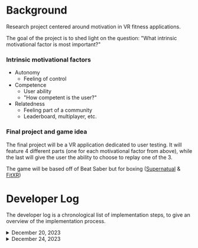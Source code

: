 # Background
Research project centered around motivation in VR fitness applications.

The goal of the project is to shed light on the question: "What intrinsic motivational factor is most important?"

### Intrinsic motivational factors
- Autonomy
  - Feeling of control
- Competence
  - User ability
  - "How competent is the user?"
- Relatedness
  - Feeling part of a community
  - Leaderboard, multiplayer, etc.

### Final project and game idea
The final project will be a VR application dedicated to user testing. It will feature 4 different parts (one for each motivational factor from above), while the last will give the user the ability to choose to replay one of the 3.

The game will be based off of Beat Saber but for boxing ([Supernatual](https://www.getsupernatural.com/?gad_source=1&gclid=CjwKCAiAvoqsBhB9EiwA9XTWGWVEeRLK9L_vp2Ft8HprtH0cyfJ3X68DLpVEyN3WWjsqPos07pAdexoCqCcQAvD_BwE) & [FitXR](https://fitxr.com/))

# Developer Log
The developer log is a chronological list of implementation steps, to give an overview of the implementation process.

<details>
 
<summary>December 20, 2023</summary>

I worked on the abstract for the research paper, the game design of each version of the game, and implemented the initial game mechanics of the game.
## Abstract
### What is the background of the project/idea
Intrinsic motivation is crucial

Intrinsic motiviation has 3 components:
- Autonomy
- Competence
- Relatedness

All 3 components are good to have (GDT), but not always feasible to implement. Therefore, the goal of the project is to shed light on the question: "Which factor is most important?" or "Which factor has highest effect on users?".

### What is the motivation for the project/idea
The main issue with fitness VR applications is retaining users over time. Furhtermore, it is known that all 3 motivational factors are important, but they are not always feasible to implement in all games. Therefore, it is valuable to know how each component affect users' motivation when it comes to fitness VR applications.

### What is the concrete idea/project
The final project will be a VR application dedicated to user testing. It will feature 4 different parts (one for each motivational factor from above), while the last will give the user the ability to choose to replay one of the 3.

The game will be based off of Beat Saber but for boxing ([Supernatual](https://www.getsupernatural.com/?gad_source=1&gclid=CjwKCAiAvoqsBhB9EiwA9XTWGWVEeRLK9L_vp2Ft8HprtH0cyfJ3X68DLpVEyN3WWjsqPos07pAdexoCqCcQAvD_BwE) & [FitXR](https://fitxr.com/))

### What is the method you use
I will implement a fitness application that will put the user in different versions of a game, that each focus on their own factor of motivation. Once pilot testing is done, the user study will begin, where users will come and go through a somewhat guided use of the application, before answering a questionnaire about intrinsic motivation.

### What are the results of the project
Hopefully the results of the project is that one factor has a higher effect on motivation on users.

### What are the implications of the project
The results can help others to implement applications with higher motivational success.

## Game Design
| Autonomy | Competence | Relatedness |
| -------- | ---------- | ----------- |
| Different gloves | Progress bar | Other players in the world |
| Different landscape | Increase difficulty over time | Leaderboard (Live & Overall) |
| Different projectiles | Forgiveness mechanic | Trainer |
| Different songs | Grading system |  |
|  | Constructive feedback |  |

## Initial game mecahnics
Projectiles coming towards you to the beat of a song ([Ride it - Regard](https://www.youtube.com/watch?v=LoSm6VkplJc))

Start & Stop buttons

Shelves for wearable objects (only hats so far)
 
</details>
<details>

<summary>December 24, 2023</summary>

***Changed the SDK used from "OpenXR" to "Meta All-in-One"***

I kept working on game functionality, as well as found some papers on the topic, to see what previous research has concluded about the subject.

## Game Functionality
- Added dodge, hook, and uppercut projectiles.
- Added choice of the use of hand tracking or controllers
- Scoreboard (Highscore, score, streak, and highest streak) + point system
- Created a gameplay recording for the current state of the application:
    - [Recording](Recordings/24-12-23.mp4)

## Similar Research
Some papers that relate to physical activity and the 3 components of intrinsic motivation (autonomy, competence, and relatedness). These were just a few of the ones I found:
- ***The Role of Relatedness in Physical Activity Motivation, Behaviour, and Affective Experiences: A Self-Determination Theory Perspective*** - Mcdonough, Meghan Heather
- ***The Role of Perceived Competence in the Motivation of Physical Activity*** - Williams, Lavon & Gill, Diane L.
  - Understanding the role of perceived competence in the motivation of sport and physical activity is an important endeavor. This study attempted to examine the role of perceived competence by (a) investigating its relationship with goal orientations as hypothesized by Nicholls's theory of achievement motivation, and (b) testing a proposed model linking goal orientations and motivated behavior. Students (N = 174) completed questionnaires assessing goal orientations, perceived competence, intrinsic interest, and effort. Regression analyses revealed that task orientation was a good predictor of effort; however, the interaction of ego orientation and perceived competence failed to adequately predict effort. Path analysis results revealed that task goal orientation, but not ego orientation, directly influenced perceived competence, intrinsic interest, and effort. In addition, intrinsic interest played a mediating role between perceived competence and effort and between task goal orientation and effort.
- ***The Effects of Choice on Autonomous Motivation, Perceived Autonomy Support, and Physical Activity Levels in High School Physical Education*** - Yew Meng, How & Whipp, Peter & Dimmock, James & Jackson, Ben
  - This study examined whether the provision of choice in physical education (PE) enhanced students’ autonomous motivation, perceived autonomy support, and physical activity (PA) levels, relative to a “regular PE” control group. Students from eight intact high school PE classes (N = 257, Mage = 12.91) were randomly assigned to control (i.e., four classes) and intervention (i.e., four classes) conditions. Students in the intervention group were given a unique opportunity to choose their preferred participatory role in their PE units, while control students participated in normal teacher-led PE, and data were collected over a 15-week program (i.e., three units of five weeks each). The results indicated that a lack of choice in PE aligned with less positive perceptions of autonomy support among students within the control group, compared with their counterparts in the intervention group. In some choice formats, students exhibited significantly higher PA levels than students who undertook normal PE. These findings indicate that offering choice in high school PE lessons may encourage perceptions of autonomy support and levels of in-class physical activity.
- ***Dancing in virtual reality as an inclusive platform for social and physical fitness activities: a survey*** - Sarupuri, Bhuvaneswari & Kulpa, Richard & Aristidou, Andreas & Multon, Franck
  - Virtual reality (VR) has recently seen signiﬁcant development in interaction with computers and the visualization of information. More and more people are using virtual and immersive technologies in their daily lives, especially for entertainment, ﬁtness, and socializing purposes. This paper presents a qualitative evaluation of a large sample of users using a VR platform for dancing (N = 292); we study the users’ motivations, experiences, and requirements for using VR as an inclusive platform for dancing, mainly as a social or physical activity. We used an artiﬁcial intelligence platform (OpenAI) to extract categories or clusters of responses automatically. We organized the data into six user motivation categories: fun, ﬁtness, social activity, pandemic, escape from reality, and professional activities. Our results indicate that dancing in virtual reality is a different experience than in the real world, and there is a clear distinction in the user’s motivations for using VR platforms for dancing. Our survey results suggest that VR is a tool that can positively impact physical and mental well-being through dancing. These ﬁndings complement the related work, help in identifying the use cases, and can be used to assist future improvements of VR dance applications.

 I was also able to find a questionnaire that was suitable for my user testing ([IMI](https://selfdeterminationtheory.org/intrinsic-motivation-inventory/)), which I will rewrite to fit my project.
</details>
